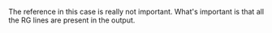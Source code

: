The reference in this case is really not important. What's important is that all the RG lines are present in the output.
